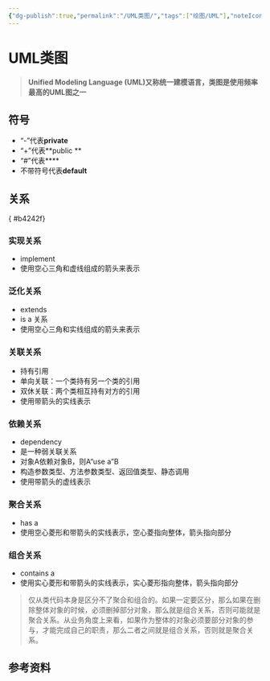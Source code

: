 ```yaml
---
{"dg-publish":true,"permalink":"/UML类图/","tags":["绘图/UML"],"noteIcon":""}
---
```


# UML类图

> **Unified Modeling Language (UML)又称统一建模语言，类图是使用频率最高的UML图之一**

## 符号

- “-”代表**private**
- “+”代表**public **
- “#”代表****
- 不带符号代表**default**
## 关系
{ #b4242f}


### 实现关系

- implement
- 使用空心三角和虚线组成的箭头来表示
### 泛化关系

- extends
- is a 关系
- 使用空心三角和实线组成的箭头来表示
### 关联关系

- 持有引用
- 单向关联：一个类持有另一个类的引用
- 双休关联：两个类相互持有对方的引用
- 使用带箭头的实线表示
### 依赖关系

- dependency
- 是一种弱关联关系
- 对象A依赖对象B，则A“use a”B
- 构造参数类型、方法参数类型、返回值类型、静态调用
- 使用带箭头的虚线表示
### 聚合关系

- has a
- 使用空心菱形和带箭头的实线表示，空心菱指向整体，箭头指向部分
### 组合关系

- contains a
- 使用实心菱形和带箭头的实线表示，实心菱形指向整体，箭头指向部分
> 仅从类代码本身是区分不了聚合和组合的。如果一定要区分，那么如果在删除整体对象的时候，必须删掉部分对象，那么就是组合关系，否则可能就是聚合关系。从业务角度上来看，如果作为整体的对象必须要部分对象的参与，才能完成自己的职责，那么二者之间就是组合关系，否则就是聚合关系。



## 参考资料